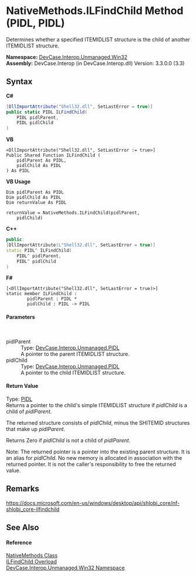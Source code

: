 # NativeMethods.ILFindChild Method (PIDL, PIDL)
 

Determines whether a specified ITEMIDLIST structure is the child of another ITEMIDLIST structure.

**Namespace:**&nbsp;<a href="N_DevCase_Interop_Unmanaged_Win32">DevCase.Interop.Unmanaged.Win32</a><br />**Assembly:**&nbsp;DevCase.Interop (in DevCase.Interop.dll) Version: 3.3.0.0 (3.3)

## Syntax

**C#**<br />
``` C#
[DllImportAttribute("Shell32.dll", SetLastError = true)]
public static PIDL ILFindChild(
	PIDL pidlParent,
	PIDL pidlChild
)
```

**VB**<br />
``` VB
<DllImportAttribute("Shell32.dll", SetLastError := true>]
Public Shared Function ILFindChild ( 
	pidlParent As PIDL,
	pidlChild As PIDL
) As PIDL
```

**VB Usage**<br />
``` VB Usage
Dim pidlParent As PIDL
Dim pidlChild As PIDL
Dim returnValue As PIDL

returnValue = NativeMethods.ILFindChild(pidlParent, 
	pidlChild)
```

**C++**<br />
``` C++
public:
[DllImportAttribute(L"Shell32.dll", SetLastError = true)]
static PIDL^ ILFindChild(
	PIDL^ pidlParent, 
	PIDL^ pidlChild
)
```

**F#**<br />
``` F#
[<DllImportAttribute("Shell32.dll", SetLastError = true)>]
static member ILFindChild : 
        pidlParent : PIDL * 
        pidlChild : PIDL -> PIDL 

```


#### Parameters
&nbsp;<dl><dt>pidlParent</dt><dd>Type: <a href="T_DevCase_Interop_Unmanaged_PIDL">DevCase.Interop.Unmanaged.PIDL</a><br />A pointer to the parent ITEMIDLIST structure.</dd><dt>pidlChild</dt><dd>Type: <a href="T_DevCase_Interop_Unmanaged_PIDL">DevCase.Interop.Unmanaged.PIDL</a><br />A pointer to the child ITEMIDLIST structure.</dd></dl>

#### Return Value
Type: <a href="T_DevCase_Interop_Unmanaged_PIDL">PIDL</a><br />Returns a pointer to the child's simple ITEMIDLIST structure if *pidlChild* is a child of *pidlParent*. 

 The returned structure consists of *pidlChild*, minus the SHITEMID structures that make up *pidlParent*. 

 Returns Zero if *pidlChild* is not a child of *pidlParent*. 

 Note: The returned pointer is a pointer into the existing parent structure. It is an alias for *pidlChild*. No new memory is allocated in association with the returned pointer. It is not the caller's responsibility to free the returned value.

## Remarks
<a href="https://docs.microsoft.com/en-us/windows/desktop/api/shlobj_core/nf-shlobj_core-ilfindchild" target="_blank">https://docs.microsoft.com/en-us/windows/desktop/api/shlobj_core/nf-shlobj_core-ilfindchild</a>

## See Also


#### Reference
<a href="T_DevCase_Interop_Unmanaged_Win32_NativeMethods">NativeMethods Class</a><br /><a href="Overload_DevCase_Interop_Unmanaged_Win32_NativeMethods_ILFindChild">ILFindChild Overload</a><br /><a href="N_DevCase_Interop_Unmanaged_Win32">DevCase.Interop.Unmanaged.Win32 Namespace</a><br />